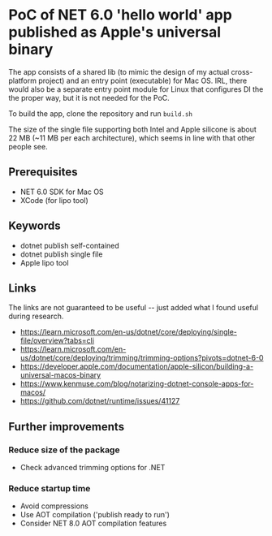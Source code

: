 # PoC of NET 6.0 'hello world' app published as Apple's universal binary

The app consists of a shared lib (to mimic the design of my actual cross-platform project) and an entry point (executable) for Mac OS.
IRL, there would also be a separate entry point module for Linux that configures DI the the proper way, but it is not needed for  the PoC.

To build the app, clone the repository and run ```build.sh```

The size of the single file supporting both Intel and Apple silicone is about 22 MB (~11 MB per each architecture), which seems in line with that other people see.

## Prerequisites

- NET 6.0 SDK for Mac OS
- XCode (for lipo tool)

## Keywords

- dotnet publish self-contained
- dotnet publish single file
- Apple lipo tool

## Links

The links are not guaranteed to be useful -- just added what I found useful during research.

- https://learn.microsoft.com/en-us/dotnet/core/deploying/single-file/overview?tabs=cli
- https://learn.microsoft.com/en-us/dotnet/core/deploying/trimming/trimming-options?pivots=dotnet-6-0
- https://developer.apple.com/documentation/apple-silicon/building-a-universal-macos-binary
- https://www.kenmuse.com/blog/notarizing-dotnet-console-apps-for-macos/
- https://github.com/dotnet/runtime/issues/41127

## Further improvements

### Reduce size of the package
- Check advanced trimming options for .NET

### Reduce startup time
- Avoid compressions
- Use AOT compilation ('publish ready to run')
- Consider NET  8.0 AOT compilation features
